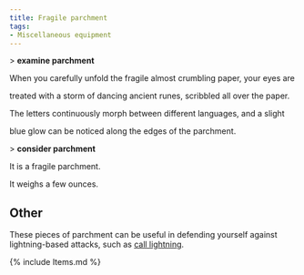 ```yaml
---
title: Fragile parchment
tags:
- Miscellaneous equipment
---
```


\> **examine parchment**

When you carefully unfold the fragile almost crumbling paper, your eyes
are

treated with a storm of dancing ancient runes, scribbled all over the
paper.

The letters continuously morph between different languages, and a slight

blue glow can be noticed along the edges of the parchment.

\> **consider parchment**

It is a fragile parchment.

It weighs a few ounces.

## Other

These pieces of parchment can be useful in defending yourself against
lightning-based attacks, such as [call
lightning](Call_Lightning "wikilink").

{% include Items.md %}
